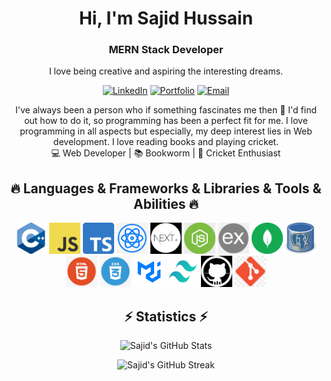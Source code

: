  <div align="center">

# Hi, I'm Sajid Hussain

### MERN Stack Developer

I love being creative and aspiring the interesting dreams.

[![LinkedIn](https://img.shields.io/badge/LinkedIn-Connect-blue?style=for-the-badge&logo=linkedin)](https://www.linkedin.com/in/sajidhussain71/)
[![Portfolio](https://img.shields.io/badge/Portfolio-Website-orange?style=for-the-badge&logo=link)](https://sajid-personal-portfolio.vercel.app/)
[![Email](https://img.shields.io/badge/Email-Contact-brightgreen?style=for-the-badge&logo=gmail)](mailto:dev.sajidhussain7@gmail.com)

I've always been a person who if something fascinates me then 🔎 I'd find out how to do it, so programming has been a perfect fit for me. I love programming in all aspects but especially, my deep interest lies in Web development. I love reading books and playing cricket.  
 💻 Web Developer | 📚 Bookworm | 🏏 Cricket Enthusiast

## 🔥 Languages & Frameworks & Libraries & Tools & Abilities 🔥

<!-- C++ Logo -->
<img src="./images/c++.png" alt="C++ Logo" width="50" height="50">
<!-- JS Logo -->
<img src="./images/js.png" alt="JS Logo" width="50" height="50">
<!-- TS Logo -->
<img src="./images/ts.png" alt="TS Logo" width="50" height="50">
<!-- Reactjs Logo -->
<img src="./images/react.png" alt="React Logo" width="50" height="50">
<!-- Nextjs Logo -->
<img src="./images/next.png" alt="Next.js Logo" width="50" height="50">
<!-- Nodejs Logo -->
<img src="./images/node.png" alt="node.js Logo" width="50" height="50">
<!-- Express Logo -->
<img src="./images/express.png" alt="express Logo" width="50" height="50">
<!-- Mongodb Logo -->
<img src="./images/mongodb.png" alt="mongodb Logo" width="50" height="50">
<!-- Postgree db Logo -->
<img src="./images/postgree.jpeg" alt="postgree Logo" width="50" height="50">

<!-- Html Logo -->
<img src="./images/html.png" alt="html Logo" width="50" height="50">
<!-- Css Logo -->
<img src="./images/css.png" alt="css Logo" width="50" height="50">
<!-- Material-UI Logo -->
<img src="./images/mui.png" alt="Material-UI Logo" width="50" height="50">
<!-- Tailwindcss Logo -->
<img src="./images/tailwindcss-logo.jpeg" alt="Tailwindcss Logo" width="50" height="50">

<!-- Git Logo -->
<img src="./images/git.png" alt="git Logo" width="50" height="50">
<!-- GitHub Logo -->
<img src="./images/github.jpeg" alt="github Logo" width="50" height="50">

<!-- Add more logos as needed -->

## ⚡ Statistics ⚡</h2>

![Sajid's GitHub Stats](https://github-readme-stats.vercel.app/api?username=Sajidhussain1234&hide=issues&show_icons=true&bg_color=1d1f21&text_color=ffffff&icon_color=58a6ff&title_color=ffffff&border_color=58a6ff&line_height=24&hide_border=true)

![Sajid's GitHub Streak](https://github-readme-streak-stats.herokuapp.com/?user=sajidhussain1234&background=1d1f21&currStreakLabel=ffffff&sideNums=ffffff&currStreakNum=ffffff&dates=58a6ff&fire=ffffff&ring=ffffff&currStreakLabel=ffffff&sideLabels=ffffff&sideNums=ffffff&currStreakNum=ffffff&dates=58a6ff&stroke=58a6ff)

</div>
